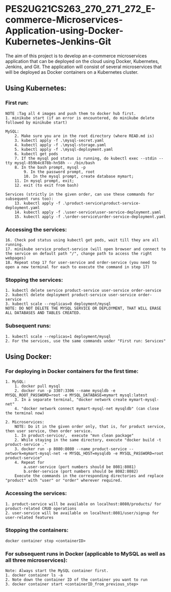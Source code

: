 # PES2UG21CS263_270_271_272_E-commerce-Microservices-Application-using-Docker-Kubernetes-Jenkins-Git
The aim of this project is to develop an e-commerce microservices application that can be deployed on the cloud using Docker, Kubernetes, Jenkins, and Git. The application will consist of several microservices that will be deployed as Docker containers on a Kubernetes cluster.



## Using Kubernetes:

### First run:

	NOTE :Tag all 4 images and push them to docker hub first.
	1. minikube start (if an error is encountered, do minikube delete followed by minikube start)

  	MySQL:
		2. Make sure you are in the root directory (where READ.md is)
		3. kubectl apply -f .\mysql-secret.yaml
		4. kubectl apply -f .\mysql-storage.yaml
		5. kubectl apply -f .\mysql-deployment.yaml
	 	6. kubectl get pods
	  	7. If the mysql pod status is running, do kubectl exec --stdin --tty mysql-859b4c878b-hn58h -- /bin/bash
	   	8. In the bash prompt, mysql -p
	    	9. In the password prompt, root
	     	10. In the mysql prompt, create database mymart;
		11. In mysql prompt, exit;
	 	12. exit (to exit from bash)

   	Services (strictly in the given order, can use these commands for subsequent runs too):
		13. kubectl apply -f .\product-service\product-service-deployment.yaml
		14. kubectl apply -f .\user-service\user-service-deployment.yaml
		15. kubectl apply -f .\order-service\order-service-deployment.yaml

### Accessing the services:
	16. Check pod status using kubectl get pods, wait till they are all running.
	17. minikube service product-service (will open browser and connect to the service on default path "/", change path to access the right webpages)
	18. Repeat step 17 for user-service and order-service (you need to open a new terminal for each to execute the command in step 17)

### Stopping the services:
	1. kubectl delete service product-service user-service order-service
 	2. kubectl delete deployment product-service user-service order-service
  	3. kubectl scale --replicas=0 deployment/mysql
  	NOTE: DO NOT DELETE THE MYSQL SERVICE OR DEPLOYMENT, THAT WILL ERASE ALL DATABASES AND TABLES CREATED.
 
### Subsequent runs:
	1. kubectl scale --replicas=1 deployment/mysql
 	2. For the services, use the same commands under "First run: Services"
 



## Using Docker:

### For deploying in Docker containers for the first time:
	1. MySQL:
		1. docker pull mysql
		2. docker run -p 3307:3306 --name mysqldb -e MYSQL_ROOT_PASSWORD=root -e MYSQL_DATABASE=mymart mysql:latest
		3. In a separate terminal, "docker network create mymart-mysql-net"
		4. "docker network connect mymart-mysql-net mysqldb" (can close the terminal now)

	2. Microservices:
		NOTE: Do it in the given order only, that is, for product service, then user service, then order service.
		1. In product-service/,  execute "mvn clean package"
		2. While staying in the same directory, execute "docker build -t product-service ."
		3. docker run -p 8080:8080 --name product-service --network=mymart-mysql-net -e MYSQL_HOST=mysqldb -e MYSQL_PASSWORD=root product-service"
		4. Repeat for 
			a.user-service (port numbers should be 8081:8081)
			b.order-service (port numbers should be 8082:8082)
		Execute the commands in the corresponding directories and replace "product" with "user" or "order" wherever required.

### Accessing the services: 
	1. product-service will be available on localhost:8080/products/ for product-related CRUD operations
	2. user-service will be available on localhost:8081/user/signup for user-related features

### Stopping the containers: 
 	docker container stop <containerID>

### For subsequent runs in Docker (applicable to MySQL as well as all three microservices):
	Note: Always start the MySQL container first.
	1. docker container ls -a
	2. Note down the container ID of the container you want to run
	3. docker container start <containerID_from_previous_step>





